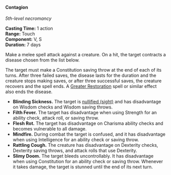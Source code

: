 #### Contagion
<!-- markdownlint-disable link-image-reference-definitions -->
[_metadata_:spell_name]:- "Contagion"
[_metadata_:spell_level]:- "5"
[_metadata_:spell_school]:- "necromancy"
[_metadata_:ritual]:- "false"
[_metadata_:casting_time_amount]:- "1"
[_metadata_:casting_time_unit]:- "action"
[_metadata_:range]:- "Touch"
[_metadata_:target]:- "One creature"
[_metadata_:components_verbal]:- "false"
[_metadata_:components_somatic]:- "false"
[_metadata_:components_material]:- "false"
[_metadata_:duration]:- "7 days"
[_metadata_:concentration]:- "false"
[_metadata_:saving_throw]:- "Constitution"
[_metadata_:saving_throw_success]:- "ends_effect"
[_metadata_:compared_to_wotc_srd_5.1]:- "mechanics_same_wording_different"
[_metadata_:compared_to_a5e_srd]:- "mechanics_same_wording_different"
<!-- markdownlint-disable-next-line no-emphasis-as-heading -->
_5th-level necromancy_

**Casting Time:** 1 action \
**Range:** Touch \
**Component:** V, S \
**Duration:** 7 days

Make a melee spell attack against a creature.
On a hit, the target contracts a disease chosen from the list below.

The target must make a Constitution saving throw at the end of each of its turns.
After three failed saves, the disease lasts for the duration and the creature stops making saves, or after three successful saves, the creature recovers and the spell ends.
A [Greater Restoration](#Greater_Restoration_greater_restoration) spell or similar effect also ends the disease.

<!-- spell-checker:words Mindfire -->
- **Blinding Sickness.**
  The target is [nullified (sight)](#Conditions_nullified) and has disadvantage on Wisdom checks and Wisdom saving throws.
- **Filth Fever.**
  The target has disadvantage when using Strength for an ability check, attack roll, or saving throw.
- **Flesh Rot.**
  The target has disadvantage on Charisma ability checks and becomes vulnerable to all damage.
- **Mindfire.**
  During combat the target is confused, and it has disadvantage when using Intelligence for an ability check or saving throw.
- **Rattling Cough.**
  The creature has disadvantage on Dexterity checks, Dexterity saving throws, and attack rolls that use Dexterity.
- **Slimy Doom.**
  The target bleeds uncontrollably.
  It has disadvantage when using Constitution for an ability check or saving throw.
  Whenever it takes damage, the target is stunned until the end of its next turn.
